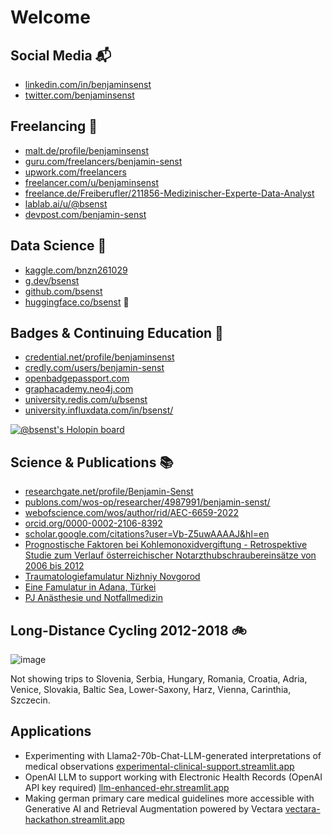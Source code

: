 # Welcome

## Social Media 📬

* [linkedin.com/in/benjaminsenst](https://www.linkedin.com/in/benjaminsenst)
* [twitter.com/benjaminsenst](https://twitter.com/benjaminsenst)

## Freelancing 🥼

* [malt.de/profile/benjaminsenst](https://www.malt.de/profile/benjaminsenst)
* [guru.com/freelancers/benjamin-senst](https://www.guru.com/freelancers/benjamin-senst)
* [upwork.com/freelancers](https://www.upwork.com/freelancers/~017dc670596a379aa6)
* [freelancer.com/u/benjaminsenst](https://www.freelancer.com/u/benjaminsenst)
* [freelance.de/Freiberufler/211856-Medizinischer-Experte-Data-Analyst](https://www.freelance.de/Freiberufler/211856-Medizinischer-Experte-Data-Analyst)
* [lablab.ai/u/@bsenst](https://lablab.ai/u/@bsenst)
* [devpost.com/benjamin-senst](https://devpost.com/benjamin-senst)

## Data Science 🎲

* [kaggle.com/bnzn261029](https://www.kaggle.com/bnzn261029)
* [g.dev/bsenst](https://g.dev/bsenst)
* [github.com/bsenst](https://github.com/bsenst)
* [huggingface.co/bsenst](https://huggingface.co/bsenst) 🤗

## Badges & Continuing Education 🔬

* [credential.net/profile/benjaminsenst](https://www.credential.net/profile/benjaminsenst/wallet)
* [credly.com/users/benjamin-senst](https://www.credly.com/users/benjamin-senst)
* [openbadgepassport.com](https://openbadgepassport.com/app/profile/191105)
* [graphacademy.neo4j.com](https://graphacademy.neo4j.com/u/aa89beb2-c111-4821-a652-724bda4d251d/)
* [university.redis.com/u/bsenst](https://university.redis.com/u/bsenst)
* [university.influxdata.com/in/bsenst/](https://university.influxdata.com/in/bsenst/)

[![@bsenst's Holopin board](https://holopin.me/bsenst)](https://holopin.io/@bsenst)

## Science & Publications 📚

* [researchgate.net/profile/Benjamin-Senst](https://www.researchgate.net/profile/Benjamin-Senst)
* [publons.com/wos-op/researcher/4987991/benjamin-senst/](https://publons.com/wos-op/researcher/4987991/benjamin-senst/)
* [webofscience.com/wos/author/rid/AEC-6659-2022](https://www.webofscience.com/wos/author/rid/AEC-6659-2022)
* [orcid.org/0000-0002-2106-8392](https://orcid.org/0000-0002-2106-8392)
* [scholar.google.com/citations?user=Vb-Z5uwAAAAJ&hl=en](https://scholar.google.com/citations?user=Vb-Z5uwAAAAJ&hl=en)
* [Prognostische Faktoren bei Kohlemonoxidvergiftung - Retrospektive Studie zum Verlauf österreichischer Notarzthubschraubereinsätze von 2006 bis 2012](https://online.medunigraz.at/mug_online/wbAbs.showThesis?pThesisNr=49007&pOrgNr=&pPersNr=51615)
* [Traumatologiefamulatur Nizhniy Novgorod](https://m.thieme.de/viamedici/medizin-im-ausland-laender-russland-1725/a/famulatur-traumatologie-nizhniy-novgorod-19499.htm)
* [Eine Famulatur in Adana, Türkei](https://m.thieme.de/viamedici/medizin-im-ausland-laender-tuerkei-1744/a/famulatur-adana-5047.htm)
* [PJ Anästhesie und Notfallmedizin](https://m.thieme.de/viamedici/mein-studienort-berlin-1575/a/pj-anaesthesie-und-notfallmedizin-24189.htm)

## Long-Distance Cycling 2012-2018 🚲

![image](https://user-images.githubusercontent.com/8211411/205519153-36bb09dd-3f37-490b-ba9d-b9ae43b1fc02.png)

Not showing trips to Slovenia, Serbia, Hungary, Romania, Croatia, Adria, Venice, Slovakia, Baltic Sea, Lower-Saxony, Harz, Vienna, Carinthia, Szczecin.

## Applications

* Experimenting with Llama2-70b-Chat-LLM-generated interpretations of medical observations [experimental-clinical-support.streamlit.app](https://experimental-clinical-support.streamlit.app/)
* OpenAI LLM to support working with Electronic Health Records (OpenAI API key required) [llm-enhanced-ehr.streamlit.app](https://llm-enhanced-ehr.streamlit.app/)
* Making german primary care medical guidelines more accessible with Generative AI and Retrieval Augmentation powered by Vectara [vectara-hackathon.streamlit.app](https://vectara-hackathon.streamlit.app/)
